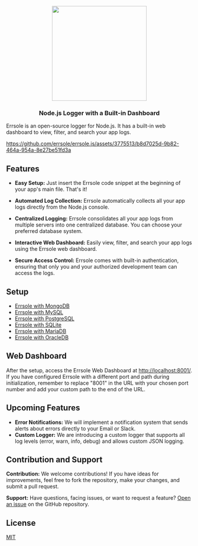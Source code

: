<p align="center">
  <img src="https://github.com/errsole/errsole.js/assets/3775513/e7499016-cb28-488d-a47d-f1ba24804d2b" width="256"/>

  <h3 align="center">Node.js Logger with a Built-in Dashboard</h3>
</p>

Errsole is an open-source logger for Node.js. It has a built-in web dashboard to view, filter, and search your app logs.

https://github.com/errsole/errsole.js/assets/3775513/b8d7025d-9b82-464a-954a-8e27be51fd3a

## Features

* **Easy Setup:** Just insert the Errsole code snippet at the beginning of your app's main file. That's it!

* **Automated Log Collection:** Errsole automatically collects all your app logs directly from the Node.js console.

* **Centralized Logging:** Errsole consolidates all your app logs from multiple servers into one centralized database. You can choose your preferred database system.

* **Interactive Web Dashboard:** Easily view, filter, and search your app logs using the Errsole web dashboard.

* **Secure Access Control:** Errsole comes with built-in authentication, ensuring that only you and your authorized development team can access the logs.

## Setup

* [Errsole with MongoDB](docs/mongodb-storage.md)
* [Errsole with MySQL](docs/mysql-storage.md)
* [Errsole with PostgreSQL](docs/postgresql-storage.md)
* [Errsole with SQLite](docs/sqlite-storage.md)
* [Errsole with MariaDB](docs/mariadb-storage.md)
* [Errsole with OracleDB](docs/oracledb-storage.md)

## Web Dashboard

After the setup, access the Errsole Web Dashboard at [http://localhost:8001/](http://localhost:8001/). If you have configured Errsole with a different port and path during initialization, remember to replace "8001" in the URL with your chosen port number and add your custom path to the end of the URL.

## Upcoming Features

* **Error Notifications:** We will implement a notification system that sends alerts about errors directly to your Email or Slack.
* **Custom Logger:** We are introducing a custom logger that supports all log levels (error, warn, info, debug) and allows custom JSON logging.

## Contribution and Support

**Contribution:** We welcome contributions! If you have ideas for improvements, feel free to fork the repository, make your changes, and submit a pull request.

**Support:** Have questions, facing issues, or want to request a feature? [Open an issue](https://github.com/errsole/errsole.js/issues/new) on the GitHub repository.

## License

[MIT](LICENSE)

